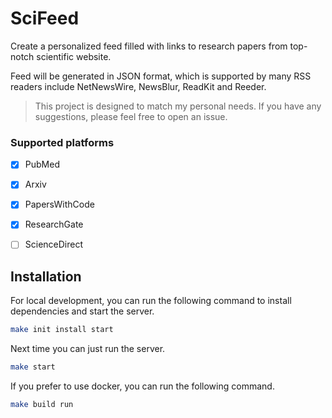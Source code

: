 # SciFeed
Create a personalized feed filled with links to research papers from top-notch scientific website.

Feed will be generated in JSON format, which is supported by many RSS readers include NetNewsWire, NewsBlur, ReadKit and Reeder.

> This project is designed to match my personal needs. If you have any suggestions, please feel free to open an issue.

### Supported platforms

- [x] PubMed
- [x] Arxiv
- [x] PapersWithCode
- [x] ResearchGate
- [ ] ScienceDirect


## Installation

For local development, you can run the following command to install dependencies and start the server.

```bash
make init install start
```

Next time you can just run the server.

```bash
make start
```

If you prefer to use docker, you can run the following command.

```bash
make build run
```

